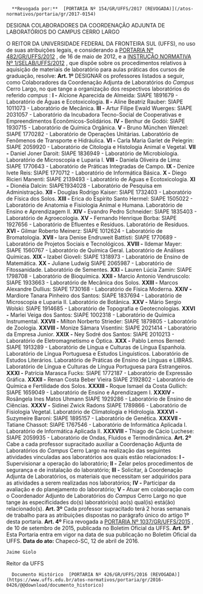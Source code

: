       **Revogada por:**  [PORTARIA Nº 154/GR/UFFS/2017 (REVOGADA)](/atos-normativos/portaria/gr/2017-0154) 

   DESIGNA COLABORADORES DA COORDENAÇÃO ADJUNTA DE LABORATÓRIOS DO CAMPUS CERRO LARGO  

 O REITOR DA UNIVERSIDADE FEDERAL DA FRONTEIRA SUL (UFFS), no uso de suas atribuições legais, e considerando a [PORTARIA Nº 482/GR/UFFS/2012](https://www.uffs.edu.br/atos-normativos/portaria/gr/2012-0482)  , de 16 de maio de 2012, e a [INSTRUÇÃO NORMATIVA Nº 1/SELAB/UFFS/2012](https://www.uffs.edu.br/atos-normativos/instrucao-normativa/selab/2012-0001)  , que dispõe sobre os procedimentos relativos à aquisição de materiais de laboratório para aulas práticas dos cursos de graduação, resolve:   **Art. 1º** DESIGNAR os professores listados a seguir, como Colaboradores da Coordenação Adjunta de Laboratórios do *Campus* Cerro Largo, no que tange a organização dos respectivos laboratórios do referido *campus* : **I -** Alcione Aparecida de Almeida: SIAPE 1891679 - Laboratório de Águas e Ecotoxicologia. **II -** Aline Beatriz Rauber: SIAPE 1011073 - Laboratório de Mecânica. **III -** Artur Filipe Ewald Wuerges: SIAPE 2031057 - Laboratório da Incubadora Tecno-Social de Cooperativas e Empreendimentos Econômicos-Solidários. **IV -** Benhur de Godói: SIAPE 1930715 - Laboratório de Química Orgânica. **V -** Bruno München Wenzel: SIAPE 1770282 - Laboratório de Operações Unitárias. Laboratório de Fenômenos de Transporte e Hidráulica. **VI -** Carla Maria Garlet de Pelegrin: SIAPE 2059920 - Laboratório de Citologia e Histologia Animal e Vegetal. **VII -** Daniel Joner Daroit: SIAPE 1836949 - Laboratório de Microbiologia. Laboratório de Microscopia e Luparia I. **VIII -** Daniela Oliveira de Lima: SIAPE 1770643 - Laboratório de Práticas Integradas de Campo. **IX -** Denize Ivete Reis: SIAPE 1770712 - Laboratório de Informática Básica. **X -** Diego Ricieri Manenti: SIAPE 2139493 - Laboratório de Águas e Ecotoxicologia. **XI -** Dionéia Dalcin: SIAPE1934028 - Laboratório de Pesquisa em Administração. **XII -** Douglas Rodrigo Kaiser: SIAPE 1732403 - Laboratório de Física dos Solos. **XIII -** Erica do Espírito Santo Hermel: SIAPE 1505022 - Laboratório de Anatomia e Fisiologia Animal e Humana. Laboratório de Ensino e Aprendizagem II. **XIV -** Evandro Pedro Schneider: SIAPE 1835403 - Laboratório de Agroecologia. **XV -** Fernando Henrique Borba: SIAPE 1927656 - Laboratório de Efluentes e Resíduos. Laboratório de Resíduos. **XVI -** Gilmar Roberto Meinerz: SIAPE 1012624 - Laboratório de Bromatologia. **XVII -** Iara Denise Endruweit Battisti: SIAPE 1770689 - Laboratório de Projetos Sociais e Tecnológicos. **XVIII -** Ildemar Mayer: SIAPE 1560767 - Laboratório de Química Geral. Laboratório de Análises Químicas. **XIX -** Izabel Gioveli: SIAPE 1318973 - Laboratório de Ensino de Matemática. **XX -** Juliane Ludwig SIAPE 2065987 - Laboratório de Fitossanidade. Laboratório de Sementes. **XXI -** Lauren Lúcia Zamin: SIAPE 1798708 - Laboratório de Bioquímica. **XXII -** Marcio Antonio Vendruscolo: SIAPE 1933663 - Laboratório de Mecânica dos Solos. **XXIII -** Marcos Alexandre Dullius: SIAPE 1730168 - Laboratório de Física Moderna. **XXIV -** Mardiore Tanara Pinheiro dos Santos: SIAPE 1837694 - Laboratório de Microscopia e Luparia II. Laboratório de Botânica. **XXV -** Mário Sergio Wolski: SIAPE 1914685 - Laboratório de Topografia e Geotecnologias. **XXVI -** Marlei Veiga dos Santos: SIAPE 1002318 - Laboratório de Química Instrumental. **XXVII -** Milton Norberto Strieder: SIAPE 1879805 - Laboratório de Zoologia. **XXVIII -** Monize Sâmara Visentini: SIAPE 2021414 - Laboratório da Empresa Junior. **XXIX -** Ney Sodré dos Santos: SIAPE 2010213 - Laboratório de Eletromagnetismo e Óptica. **XXX -** Pablo Lemos Berned: SIAPE 1913289 - Laboratório de Língua e Culturas de Língua Espanhola. Laboratório de Língua Portuguesa e Estudos Linguísticos. Laboratório de Estudos Literários. Laboratório de Práticas de Ensino de Línguas e LIBRAS. Laboratório de Língua e Culturas de Língua Portuguesa para Estrangeiros. **XXXI -** Patrícia Marasca Fucks: SIAPE 1772187 - Laboratório de Expressão Gráfica. **XXXII -** Renan Costa Beber Vieira SIAPE 2192802 - Laboratório de Química e Fertilidade dos Solos. **XXXIII -** Roque Ismael da Costa Gullich: SIAPE 1659049 - Laboratório de Ensino e Aprendizagem I. **XXXIV -** Rosângela Ines Matos Uhmann SIAPE 1929286 - Laboratório de Ensino de Ciências. **XXXV -** Sidinei Zwick Radons SIAPE 1789866 - Laboratório de Fisiologia Vegetal. Laboratório de Climatologia e Hidrologia. **XXXVI -** Suzymeire Baroni: SIAPE 1895157 - Laboratório de Genética. **XXXVII -** Tatiane Chassot: SIAPE 1767546 - Laboratório de Informática Aplicada I. Laboratório de Informática Aplicada II. **XXXVIII -** Thiago de Cácio Luchese: SIAPE 2059935 - Laboratório de Ondas, Fluidos e Termodinâmica.   **Art. 2º** Cabe a cada professor supracitado auxiliar a Coordenação Adjunta de Laboratórios do *Campus* Cerro Largo na realização das seguintes atividades vinculadas aos laboratórios aos quais estão relacionados: **I -** Supervisionar a operação do laboratório; **II -** Zelar pelos procedimentos de segurança e de instalação do laboratório; **III -** Solicitar, à Coordenação Adjunta de Laboratórios, os materiais que necessitam ser adquiridos para as atividades a serem realizadas nos laboratórios; **IV -** Participar da avaliação e do planejamento do laboratório; **V -** Atuar em colaboração com o Coordenador Adjunto de Laboratórios do *Campus* Cerro Largo no que tange às especificidades do(s) laboratório(s) ao(s) qual(is) está(ão) relacionado(s).   **Art. 3º** Cada professor supracitado terá 2 horas semanais de trabalho para as atribuições dispostas no parágrafo único do artigo 1º desta portaria.   **Art. 4º** Fica revogada a [PORTARIA Nº 1037/GR/UFFS/2015](https://www.uffs.edu.br/atos-normativos/portaria/gr/2015-1037)  , de 10 de setembro de 2015, publicada no Boletim Oficial da UFFS.   **Art. 5º** Esta Portaria entra em vigor na data de sua publicação no Boletim Oficial da UFFS.      **Data do ato:** Chapecó-SC, 12 de abril de 2016.   
 

    Jaime Giolo   
 Reitor da UFFS 

      Documento Histórico  [PORTARIA Nº 426/GR/UFFS/2016 (REVOGADA)](https://www.uffs.edu.br/atos-normativos/portaria/gr/2016-0426/@@download/documento_historico)     
      